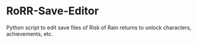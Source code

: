 # RoRR-Save-Editor
Python script to edit save files of Risk of Rain returns to unlock characters, achievements, etc.
